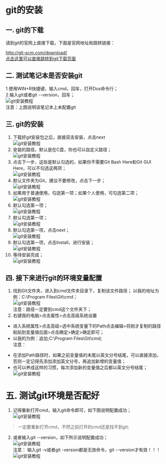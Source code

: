 # git的安装  

## 一. git的下载  
请到git的官网上直接下载，下面是官网地址和跳转链接：  

http://git-scm.com/download/    
[点击这里可以直接跳转到git下载页面](http://git-scm.com/download/)   

## 二. 测试笔记本是否安装git

1.使用WIN+R快捷键，输入cmd，回车，打开Dos命令行；  
2.输入git或者git --version，回车；  
![git安装教程](amWiki/images/git11.png)   
注意：上图说明该笔记本上未配置git  

## 三. git的安装  
1. 下载好git安装包之后，直接双击安装，点击next  
![git安装教程](amWiki/images/git12.png)  
2. 安装的路径，默认是在C盘，你也可以自定义路径；  
![git安装教程](amWiki/images/git13.png)  
3. 点击下一步，这些是默认勾选的，如果你不需要Git Bash Here和Git GUI Here，可以不勾选这两项；  
![git安装教程](amWiki/images/git14.png)  
4. 默认文件夹为Git，建议不要修改，点击下一步；  
![git安装教程](amWiki/images/git15.png)  
5. 如果用于普通使用，勾选第一项；如果个人使用，可勾选第二项；  
![git安装教程](amWiki/images/git16.png)  
6. 默认勾选第一项；  
![git安装教程](amWiki/images/git17.png)  
7. 默认勾选第一项；  
![git安装教程](amWiki/images/git18.png)  
8. 默认勾选第一项，点击next；  
![git安装教程](amWiki/images/git19.png)  
9. 默认勾选第一项，点击Install，进行安装；  
![git安装教程](amWiki/images/git20.png)   
10. 等待安装完成；  
![git安装教程](amWiki/images/git21.png)  

## 四. 接下来进行git的环境变量配置  
1. 找到Git文件夹，进入到cmd文件夹目录下，复制该文件路径；
以我的地址为例：C:\Program Files\Git\cmd；  
![git安装教程](amWiki/images/git22.png)     
注意：路径一定要到cmd这个文件夹下；  
2.  右键我的电脑>点击属性>点击高级系统设置  

  * 进入系统属性>点击高级>选中系统变量下的Path点击编辑>将刚才复制的路径粘贴到变量值后面>点击确定>确定>确定即可；   
  * 以我的为例：追加;C:\Program Files\Git\cmd;  
注意：  
  - 在添加Path路径时，如果之前变量值的末尾以英文分号结尾，可以直接添加，否则一定记得先添加添加英文分号，再追加新增的变量值；  
  - 也可以养成这样的习惯，每次添加新的变量值之后都以英文分号结尾；  
  ![git安装教程](amWiki/images/git23.png)  

# 五. 测试git环境是否配好  
1. 记得重新打开cmd，输入git命令即可，如下图说明配置成功；  
![git安装教程](amWiki/images/git24.png)  
> 一定要重新打开cmd，不然之前打开的cmd还是找不到git;  

2. 或者输入git --version，如下所示说明配置成功；  
![git安装教程](amWiki/images/git25.png)  
注意： 输入git -v或者git -version都是无效命令，git --version才有效！！！    
![git安装教程](amWiki/images/git26.png)   
